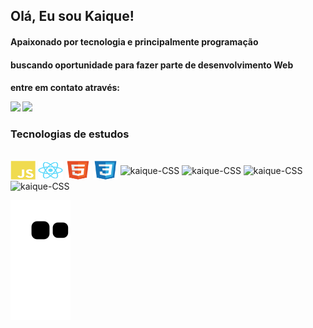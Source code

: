 
## Olá, Eu sou Kaique!

<h4>Apaixonado por tecnologia e principalmente programação</h4>
<h4>buscando oportunidade para fazer parte de desenvolvimento Web</h4>
<h4>
<p> entre em contato através: </p>
<!--   <a href="https://instagram.com/kaicastilho/" target="_blank"><img src="https://img.shields.io/badge/-Instagram-%23E4405F?style=for-the-badge&logo=instagram&logoColor=white" target="_blank"></a> -->
  <a href = "mailto:kaiqueacastilho@gmail.com"><img src="https://img.shields.io/badge/-Gmail-%23333?style=for-the-badge&logo=gmail&logoColor=white" target="_blank"></a>
  <a href="https://www.linkedin.com/in/kaique-azevedo-castilho-319b90214/" target="_blank"><img src="https://img.shields.io/badge/-LinkedIn-%230077B5?style=for-the-badge&logo=linkedin&logoColor=white" target="_blank"></a> 

<br>
  <h3> Tecnologias de estudos </h3>
  
<div style="display: inline_block"><br>
  <img align="center" alt="kaique-Js" height="30" width="40" src="https://raw.githubusercontent.com/devicons/devicon/master/icons/javascript/javascript-plain.svg">
  <img align="center" alt="kaique-React" height="30" width="40" src="https://raw.githubusercontent.com/devicons/devicon/master/icons/react/react-original.svg">
  <img align="center" alt="kaique-HTML" height="30" width="40" src="https://raw.githubusercontent.com/devicons/devicon/master/icons/html5/html5-original.svg">
  <img align="center" alt="kaique-CSS" height="30" width="40" src="https://raw.githubusercontent.com/devicons/devicon/master/icons/css3/css3-original.svg">
  <img align="center" alt="kaique-CSS" height="30" width="40"src="https://cdn.jsdelivr.net/gh/devicons/devicon/icons/nodejs/nodejs-original.svg" />
  <img align="center" alt="kaique-CSS" height="30" width="40" src="https://cdn.jsdelivr.net/gh/devicons/devicon/icons/express/express-original.svg" />
  <img  align="center" alt="kaique-CSS" height="30" width="40" src="https://cdn.jsdelivr.net/gh/devicons/devicon/icons/bootstrap/bootstrap-original.svg" />
  <img  align="center" alt="kaique-CSS" height="30" width="40"src="https://cdn.jsdelivr.net/gh/devicons/devicon/icons/mongodb/mongodb-original-wordmark.svg" />
  
 ![snake animation](https://github.com/kaiqueazevedo/kaiqueazevedo/blob/output/github-contribution-grid-snake.svg)
</div>


  

 
  

